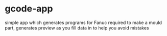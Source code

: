 # gcode-app
 simple app which generates programs for Fanuc required to make a mould part,
 generates preview as you fill data in to help you avoid mistakes

